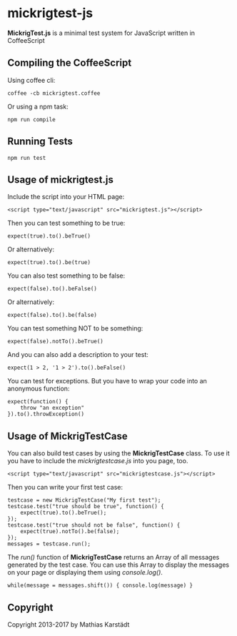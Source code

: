 mickrigtest-js
==============

**MickrigTest.js** is a minimal test system for JavaScript written in CoffeeScript

Compiling the CoffeeScript
--------------------------

Using coffee cli:

    coffee -cb mickrigtest.coffee

Or using a npm task:

    npm run compile


Running Tests
-------------

    npm run test

Usage of mickrigtest.js
-----------------------

Include the script into your HTML page:

    <script type="text/javascript" src="mickrigtest.js"></script>

Then you can test something to be true:

    expect(true).to().beTrue()

Or alternatively:

    expect(true).to().be(true)

You can also test something to be false:

    expect(false).to().beFalse()

Or alternatively:

    expect(false).to().be(false)

You can test something NOT to be something:

    expect(false).notTo().beTrue()

And you can also add a description to your test:

    expect(1 > 2, '1 > 2').to().beFalse()
    
You can test for exceptions. But you have to wrap your code into an anonymous function:

    expect(function() {
        throw "an exception"
    }).to().throwException()
    
Usage of MickrigTestCase
------------------------

You can also build test cases by using the **MickrigTestCase** class.
To use it you have to include the *mickrigtestcase.js* into you page, too.

    <script type="text/javascript" src="mickrigtestcase.js"></script>
    
Then you can write your first test case:

    testcase = new MickrigTestCase("My first test");
    testcase.test("true should be true", function() {
        expect(true).to().beTrue();
    });
    testcase.test("true should not be false", function() {
        expect(true).notTo().be(false);
    });
    messages = testcase.run();

The *run()* function of **MickrigTestCase** returns an Array of all messages generated by the test case.
You can use this Array to display the messages on your page or displaying them using *console.log()*.
    
    while(message = messages.shift()) { console.log(message) }

Copyright
---------

Copyright 2013-2017 by Mathias Karstädt
